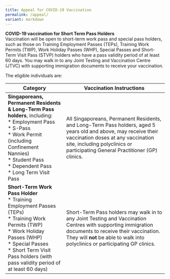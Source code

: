 ```yaml
---
title: Appeal for COVID-19 Vaccination
permalink: /appeal/
variant: markdown
---
```

**COVID-19 vaccination for Short Term Pass Holders**<br>
Vaccination will be open to short-term work pass and special pass holders, such as those on Training Employment Passes (TEPs), Training Work Permits (TWP), Work Holiday Passes (WHP), Special Passes and Short-Term Visit Pass (STVP) holders who have a pass validity period of at least 60 days. You may walk in to any Joint Testing and Vaccination Centre (JTVC) with supporting immigration documents to receive your vaccination.

The eligible individuals are:


| Category | Vaccination Instructions | 
| -------- | -------- | 
| **Singaporeans, Permanent Residents &amp; Long-Term Pass holders**, including:<br>* Employment Pass<br>* S-Pass<br>* Work Permit (including Confinement Nannies) <br>* Student Pass<br>* Dependent Pass<br>* Long Term Visit Pass|All Singaporeans, Permanent Residents, and Long-Term Pass holders, aged 5 years old and above, may receive their vaccination doses at any vaccination site, including polyclinics or participating General Practitioner (GP) clinics. | 
| **Short-Term Work Pass Holder**<br>* Training Employment Passes (TEPs)<br>* Training Work Permits (TWP)<br>* Work Holiday Passes (WHP)<br>* Special Passes<br>* Short Term Visit Pass holders (with pass validity period of at least 60 days)|Short-Term Pass holders may walk in to any Joint Testing  and Vaccination Centres with supporting immigration documents to receive their vaccination. They will **not** be able to walk into polyclinics or participating GP clinics.| 

















<p></p>